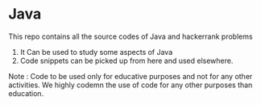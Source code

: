 # Java

This repo contains all the source codes of Java and hackerrank problems

1. It Can be used to study some aspects of Java
2. Code snippets can be picked up from here and used elsewhere.

Note : Code to be used only for educative purposes and not for any other activities. We highly codemn the use of code for any other purposes than education.

